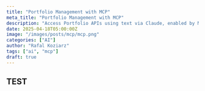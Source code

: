 ```yaml
---
title: "Portfolio Management with MCP"
meta_title: "Portfolio Management with MCP"
description: "Access Portfolio APIs using text via Claude, enabled by MCP"
date: 2025-04-18T05:00:00Z
image: "/images/posts/mcp/mcp.png"
categories: ["AI"]
author: "Rafal Koziarz"
tags: ["ai", "mcp"]
draft: true
---
```


## TEST
